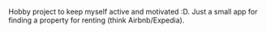Hobby project to keep myself active and motivated :D.
Just a small app for finding a property for renting (think Airbnb/Expedia).
